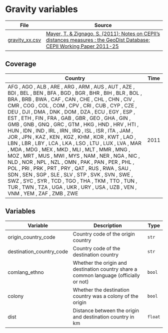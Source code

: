# Gravity variables

File |Source
---|---
[gravity_xx.csv](https://github.com/cverluise/patentcity/tree/master/assets)| [Mayer, T. & Zignago, S. (2011); Notes on CEPII’s distances measures : the GeoDist Database; CEPII Working Paper 2011-25](http://www.cepii.fr/CEPII/fr/bdd_modele/presentation.asp?id=6)

## Coverage

Country | Time
---|---
AFG	,	AGO	,	ALB	,	ARE	,	ARG	,	ARM	, AUS	,	AUT	,	AZE	,	BDI	,	BEL	,	BEN	, BFA	,	BGD	,	BGR	,	BHR	,	BIH	,	BLR	, BOL	,	BRA	,	BRB	,	BWA	,	CAF	,	CAN	, CHE	,	CHL	,	CHN	,	CIV	,	CMR	,	COG	, COL	,	COM	,	CPV	,	CRI	,	CUB	,	CYP	, CZE	,	DEU	,	DJI	,	DMA	,	DNK	,	DOM	, DZA	,	ECU	,	EGY	,	ESP	,	EST	,	ETH	, FIN	,	FRA	,	GAB	,	GBR	,	GEO	,	GHA	, GIN	,	GMB	,	GNB	,	GNQ	,	GRC	,	GTM	, HKG	,	HND	,	HRV	,	HTI	,	HUN	,	IDN	, IND	,	IRL	,	IRN	,	IRQ	,	ISL	,	ISR	, ITA	,	JAM	,	JOR	,	JPN	,	KAZ	,	KEN	, KGZ	,	KHM	,	KOR	,	KWT	,	LAO	,	LBN	, LBR	,	LBY	,	LCA	,	LKA	,	LSO	,	LTU	, LUX	,	LVA	,	MAR	,	MDA	,	MDG	,	MEX	, MKD	,	MLI	,	MLT	,	MMR	,	MNG	,	MOZ	, MRT	,	MUS	,	MWI	,	MYS	,	NAM	,	NER	, NGA	,	NIC	,	NLD	,	NOR	,	NPL	,	NZL	, OMN	,	PAK	,	PAN	,	PER	,	PHL	,	POL	, PRI	,	PRK	,	PRT	,	PRY	,	QAT	,	RUS	, RWA	,	SAU	,	SDN	,	SEN	,	SGP	,	SLE	, SLV	,	STP	,	SVK	,	SVN	,	SWE	,	SWZ	, SYC	,	SYR	,	TCD	,	TGO	,	THA	,	TKM	, TTO	,	TUN	,	TUR	,	TWN	,	TZA	,	UGA	, UKR	,	URY	,	USA	,	UZB	,	VEN	,	VNM	, YEM	,	ZAF	,	ZMB	,	ZWE				 | 2011

## Variables

Variable|Description    | Type
---|---|---
origin_country_code     | Country code of the origin country| `str`
destination_country_code| Country code of the destination country | `str`
comlang_ethno         | Whether the origin and destination country share a common language (officially or not) | `bool`
colony | Whether the destination country was a colony of the origin | `bool`
dist | Distance between the origin and destination country in km | `float`
